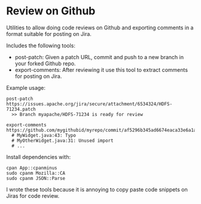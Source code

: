 # Review on Github
Utilities to allow doing code reviews on Github and exporting comments in a format suitable for posting on Jira.

Includes the following tools:
* post-patch: Given a patch URL, commit and push to a new branch in your forked Github repo.
* export-comments: After reviewing it use this tool to extract comments for posting on Jira.

Example usage:
```
post-patch https://issues.apache.org/jira/secure/attachment/6534324/HDFS-71234.patch
  >> Branch myapache/HDFS-71234 is ready for review
  
export-comments https://github.com/mygithubid/myrepo/commit/af5296b345ad6674eaca33e6a1a5bf0774a69531
  # MyWidget.java:43: Typo
  # MyOtherWidget.java:31: Unused import
  # ...
```

Install dependencies with:
```
cpan App::cpanminus
sudo cpanm Mozilla::CA
sudo cpanm JSON::Parse
```

I wrote these tools because it is annoying to copy paste code snippets on Jiras for code review.


